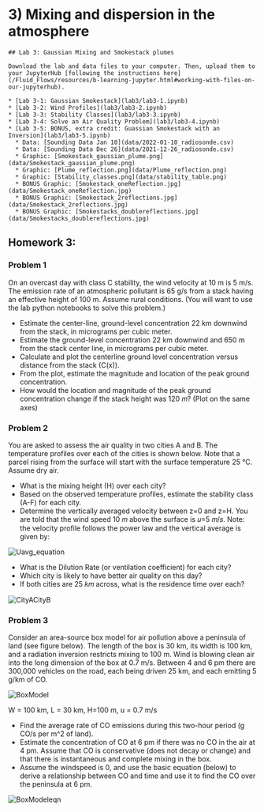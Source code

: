 # 3) Mixing and dispersion in the atmosphere

```note
## Lab 3: Gaussian Mixing and Smokestack plumes

Download the lab and data files to your computer. Then, upload them to your JupyterHub [following the instructions here](/Fluid_Flows/resources/b-learning-jupyter.html#working-with-files-on-our-jupyterhub).

* [Lab 3-1: Gaussian Smokestack](lab3/lab3-1.ipynb)
* [Lab 3-2: Wind Profiles](lab3/lab3-2.ipynb)
* [Lab 3-3: Stability Classes](lab3/lab3-3.ipynb)
* [Lab 3-4: Solve an Air Quality Problem](lab3/lab3-4.ipynb)
* [Lab 3-5: BONUS, extra credit: Guassian Smokestack with an Inversion](lab3/lab3-5.ipynb)
  * Data: [Sounding Data Jan 10](data/2022-01-10_radiosonde.csv)
  * Data: [Sounding Data Dec 26](data/2021-12-26_radiosonde.csv)
  * Graphic: [Smokestack_gaussian_plume.png](data/Smokestack_gaussian_plume.png)
  * Graphic: [Plume_reflection.png](data/Plume_reflection.png)
  * Graphic: [Stability_classes.png](data/stability_table.png)
  * BONUS Graphic: [Smokestack_oneReflection.jpg](data/Smokestack_oneReflection.jpg)
  * BONUS Graphic: [Smokestack_2reflections.jpg](data/Smokestack_2reflections.jpg)
  * BONUS Graphic: [Smokestacks_doublereflections.jpg](data/Smokestacks_doublereflections.jpg)

```

## Homework 3: 

### Problem 1

On an overcast day with class C stability, the wind velocity at 10 m is 5 m/s.  The emission rate of an atmospheric pollutant is 65 g/s from a stack having an effective height of 100 m.  Assume rural conditions.  (You will want to use the lab python notebooks to solve this problem.)

* Estimate the center-line, ground-level concentration 22 km downwind from the stack, in micrograms per cubic meter. 
* Estimate the ground-level concentration 22 km downwind and 650 m from the stack center line, in micrograms per cubic meter.
* Calculate and plot the centerline ground level concentration versus distance from the stack (C(x)). 
* From the plot, estimate the magnitude and location of the peak ground concentration.
* How would the location and magnitude of the peak ground concentration change if the stack height was 120 𝑚? (Plot on the same axes)


### Problem 2

You are asked to assess the air quality in two cities A and B. The temperature profiles over each of the cities is shown below.  Note that a parcel rising from the surface will start with the surface temperature 25 &deg;C. Assume dry air.

* What is the mixing height (H) over each city?
* Based on the observed temperature profiles, estimate the stability class (A-F) for each city.
* Determine the vertically averaged velocity between z=0 and z=H. You are told that the wind speed 10 𝑚 above the surface is 𝑢=5 𝑚/𝑠. Note: the velocity profile follows the power law and the vertical average is given by:

![Uavg_equation](data/Uavg_equation.png)

* What is the Dilution Rate (or ventilation coefficient) for each city? 
* Which city is likely to have better air quality on this day?
* If both cities are 25 𝑘𝑚 across, what is the residence time over each?

![CityACityB](data/CityACityB.png)


### Problem 3

Consider an area-source box model for air pollution above a peninsula of land (see figure below).  The length of the box is 30 km, its width is 100 km, and a radiation inversion restricts mixing to 100 m.  Wind is blowing clean air into the long dimension of the box at 0.7 m/s.  Between 4 and 6 pm there are 300,000 vehicles on the road, each being driven 25 km, and each emitting 5 g/km of CO. 

![BoxModel](data/BoxModel.png)

W = 100 km, L = 30 km, H=100 m, u = 0.7 m/s

*  Find the average rate of CO emissions during this two-hour period (g CO/s per m^2 of land).
* Estimate the concentration of CO at 6 pm if there was no CO in the air at 4 pm.  Assume that CO is conservative (does not decay or change) and that there is instantaneous and complete mixing in the box.
* Assume the windspeed is 0, and use the basic equation (below) to derive a relationship between CO and time and use it to find the CO over the peninsula at 6 pm.

![BoxModeleqn](data/Boxmodel_eqn.png)
